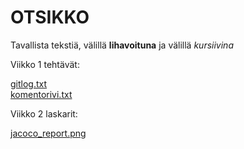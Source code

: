# OTSIKKO

Tavallista tekstiä, välillä **lihavoituna** ja välillä *kursiivina*

Viikko 1 tehtävät:

[gitlog.txt](https://github.com/miskapohjanrinne/ot-harjoitustyo/blob/master/laskarit/viikko1/gitlog.txt)  
[komentorivi.txt](https://github.com/miskapohjanrinne/ot-harjoitustyo/blob/master/laskarit/viikko1/komentorivi.txt)


Viikko 2 laskarit:  

[jacoco_report.png](https://raw.githubusercontent.com/miskapohjanrinne/ot-harjoitustyo/master/laskarit/viikko2/jacoco_report.png)
